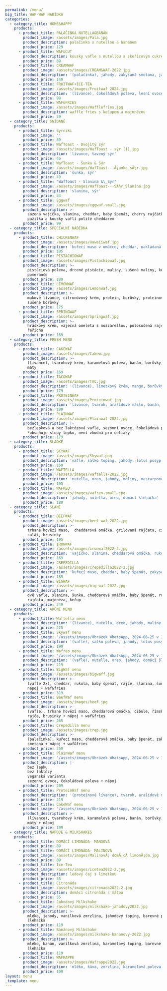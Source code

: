```yaml
---
permalink: /menu/
big_title: WAF-WAF NABÍDKA
categories:
  - category_title: HOME&HAPPY
    products:
      - product_title: PALAČINKA NUTELLA&BANÁN
        product_image: /assets/images/Pala.jpg
        product_description: palačinka s nutellou a banánem
        product_price: 129
      - product_title: WAF&CUT
        product_description: kousky vafle s nutellou a skořicovým cukrem
        product_price: 89
      - product_title: CREAMWAF
        product_image: /assets/images/CREAM&WAF-2022.jpg
        product_description: '(palačinka), jahody, zakysaná smetana, jahodová poleva'
        product_price: 149
      - product_title: FRUITWAF+ICE-TEA
        product_image: /assets/images/Fruitwaf 2024.jpg
        product_description: '(lívance), čokoládová poleva, lesní ovoce, banán'
        product_price: 99
      - product_title: WAF&FRIES
        product_image: /assets/images/Wafflefries.jpg
        product_description: waffle fries s kečupem a majonézou
        product_price: 59
  - category_title: SNÍDANĚ
    products:
      - product_title: Syrniki
        product_image: ''
        product_price: 89
      - product_title: WafToast - Dvojitý sýr
        product_image: /assets/images/WafToast - sýr (1).jpg
        product_description: 'lívance, tavený sýr'
        product_price: 45
      - product_title: WafToast - Šunka & Sýr
        product_image: /assets/images/WafToast---Å¡unka_sÃ½r.jpg
        product_description: 'šunka, sýr'
        product_price: 49
      - product_title: "WafToast - Slanina &\_Sýr"
        product_image: /assets/images/WafToast---SÃ½r_Slanina.jpg
        product_description: 'slanina, sýr'
        product_price: 54
      - product_title: Eggwaf
        product_image: /assets/images/eggwaf-small.jpg
        product_description: >-
          sázená vajíčka, slanina, cheddar, baby špenát, cherry rajčátka,
          pažitka a kousky vaflí polité cheddarem
        product_price: 99
  - category_title: SPECIÁLNÍ NABÍDKA
    products:
      - product_title: CHICKENWAF
        product_image: /assets/images/Hawaiiwaf.jpg
        product_description: 'kuřecí maso v omáčce, cheddar, nakládaná cibule, řeřicha  '
        product_price: 185
      - product_title: PISTACHIOWAF
        product_image: /assets/images/Pistachiowaf.jpg
        product_description: >-
          pistáciová poleva, drcené pistácie, maliny, sušené maliny, kousky
          pomeranče
        product_price: 189
      - product_title: LEMONWAF
        product_image: /assets/images/Lemonwaf.jpg
        product_description: >-
          makové lívance, citronóvový krém, protein, borůvky, proteinové křupky,
          sušené borůvky
        product_price: 175
      - product_title: SPRINGWAF
        product_image: /assets/images/Springwaf.jpg
        product_description: >-
          hráškový krém, vaječná omeleta s mozzarellou, polosušená rajčata,
          řeřicha 
        product_price: 169
  - category_title: FRESH MENU
    products:
      - product_title: CAKEWAF
        product_image: /assets/images/Cakew.jpg
        product_description: >-
          (lívance), tvarohový krém, karamelová poleva, banán, borůvky, lístek
          máty
        product_price: 169
      - product_title: TACOWAF
        product_image: /assets/images/TAC.jpg
        product_description: '(lívance), limetkový krém, mango, borůvky, jahody, lístek máty'
        product_price: 179
      - product_title: PROTEINWAF
        product_image: /assets/images/Proteinwaf.jpg
        product_description: 'lívance, tvaroh, arašídové máslo, banán, cookies sušenky'
        product_price: 189
      - product_title: PLAINWAF
        product_image: /assets/images/Plainwaf 2024.jpg
        product_description: |-
          bezlepková a bez laktózová vafle, sezónní ovoce, čokoládová poleva
          *obsahuje stopy lepku, není vhodná pro celiaky
        product_price: 179
  - category_title: SLADKÉ
    products:
      - product_title: SKYWAF
        product_image: /assets/images/Skywaf.png
        product_description: 'vafle, salko toping, jahody, lotus posyp a sušenka'
        product_price: 169
      - product_title: WAFTELLA
        product_image: /assets/images/waftella-2022.jpg
        product_description: 'nutella, oreo, jahody, maliny, mascarpone'
        product_price: 195
      - product_title: WAFREO
        product_image: /assets/images/wafreo-small.jpg
        product_description: 'jahody, nutella, oreo, domácí šlehačka'
        product_price: 189
  - category_title: SLANÉ
    products:
      - product_title: BEEFWAF
        product_image: /assets/images/beef-waf-2022.jpg
        product_description: >-
          trhané hovězí maso,  cheddarová omáčka, grilovaná rajčata, cibule,
          salát, brusinky
        product_price: 195
      - product_title: IRONWAF
        product_image: /assets/images/ironwaf2022-2.jpg
        product_description: 'vajíčko, slanina, cheddarová omáčka, rukola'
        product_price: 169
      - product_title: CREPEDILLA
        product_image: /assets/images/crepedilla2022-2.jpg
        product_description: 'kuřecí maso, cheddar, baby špenát, zakysaná smetana'
        product_price: 189
      - product_title: BIGWAF
        product_image: /assets/images/big-waf-2022.jpg
        product_description: >-
          dvě vafle, slanina, šunka, cheddarová omáčka, baby špenát, rukola,
          rajčata, majonéza, kečup
        product_price: 249
  - category_title: AKČNÍ MENU
    products:
      - product_title: Waftella menu
        product_description: '(lívance), nutella, oreo, jahody, maliny, mascarpone + nápoj'
        product_price: 225
      - product_title: Skywaf menu
        product_image: '/assets/images/Obrázek WhatsApp, 2024-06-25 v 12.47.35_af5c2cfb.jpg'
        product_description: '(vafle), salko poleva, jahody, lotus posyp + nápoj'
        product_price: 199
      - product_title: Wafreo menu
        product_image: '/assets/images/Obrázek WhatsApp, 2024-06-25 v 12.47.34_5f85d5aa.jpg'
        product_description: '(vafle), nutella, oreo, jahody, domácí šlehačka + nápoj'
        product_price: 219
      - product_title: BigWaf menu
        product_image: /assets/images/bigwaff.jpg
        product_description: >-
          (vafle 2x), cheddar, rukola, baby špenát, rajče, slanina, šunka +
          nápoj + waf&fries
        product_price: 319
      - product_title: BeefWaf menu
        product_image: /assets/images/beef.jpg
        product_description: >-
          (vafle), trhané hovězí maso, cheddarová omáčka, cibule, římský salát,
          rajče, brusinky + nápoj + waf&fries
        product_price: 265
      - product_title: Crepedilla menu
        product_image: /assets/images/crep.jpg
        product_description: >-
          (palačinka), kuřecí maso, cheddarová omáčka, baby špenát, zakysaná
          smetana + nápoj + waf&fries
        product_price: 259
      - product_title: PlainWaf menu
        product_image: '/assets/images/Obrázek WhatsApp, 2024-06-25 v 12.47.33_32704ae2.jpg'
        product_description: |-
          bez lepku
          bez laktózy
          veganská varianta
          sezonní ovoce, čokoládová poleva + nápoj
        product_price: 209
      - product_title: ProteinWaf menu
        product_description: '(proteinové lívance), tvaroh, arašídové máslo, banán'
        product_price: 219
      - product_title: CakeWaf menu
        product_image: '/assets/images/Obrázek WhatsApp, 2024-06-25 v 12.47.33_8eaa7549.jpg'
        product_description: >-
          (lívance), tvarohový krém, karamelová poleva, banán, borůvky, lístek
          máty + nápoj
        product_price: 199
  - category_title: NÁPOJE & MILKSHAKES
    products:
      - product_title: DOMÁCÍ LIMONÁDA- MANGOVÁ
        product_price: 89
      - product_title: DOMÁCÍ LIMONÁDA- MALINOVÁ
        product_image: /assets/images/MalinovÃ¡ domÃ¡cÃ­ limonÃ¡da.jpg
        product_price: 89
      - product_title: Ice-Tea
        product_image: /assets/images/icetea2022-2.jpg
        product_description: ledový čaj s limetkou
        product_price: 55
      - product_title: Citronáda
        product_image: /assets/images/citronada2022-2.jpg
        product_description: domácí citronáda s mátou
        product_price: 55
      - product_title: Jahodový Milkshake
        product_image: /assets/images/milkshake-jahodovy2022.jpg
        product_description: >-
          mléko, jahody, vanilková zmrzlina, jahodový toping, barevné posypky,
          šlehačka
        product_price: 119
      - product_title: Banánový Milkshake
        product_image: /assets/images/milkshake-bananovy-2022.jpg
        product_description: >-
          mléko, banán, vanilková zmrzlina, karamelový toping, barevné posypky,
          šlehačka
        product_price: 119
      - product_title: WAFRAPPE
        product_image: /assets/images/Wafrappe2022.jpg
        product_description: 'mléko, káva, zmrzlina, karamelová poleva, domácí šlehačka'
        product_price: 109
layout: menu
_template: menu
---
```


